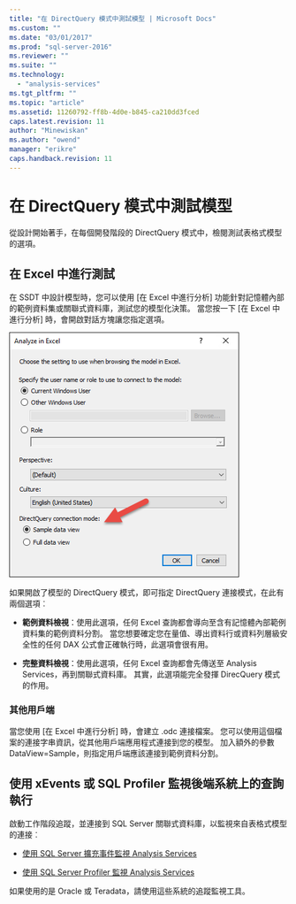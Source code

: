 ```yaml
---
title: "在 DirectQuery 模式中測試模型 | Microsoft Docs"
ms.custom: ""
ms.date: "03/01/2017"
ms.prod: "sql-server-2016"
ms.reviewer: ""
ms.suite: ""
ms.technology: 
  - "analysis-services"
ms.tgt_pltfrm: ""
ms.topic: "article"
ms.assetid: 11260792-ff8b-4d0e-b845-ca210dd3fced
caps.latest.revision: 11
author: "Minewiskan"
ms.author: "owend"
manager: "erikre"
caps.handback.revision: 11
---
```

# 在 DirectQuery 模式中測試模型
  從設計開始著手，在每個開發階段的 DirectQuery 模式中，檢閱測試表格式模型的選項。  
  
## 在 Excel 中進行測試 
  
 在 SSDT 中設計模型時，您可以使用 [在 Excel 中進行分析] 功能針對記憶體內部的範例資料集或關聯式資料庫，測試您的模型化決策。  當您按一下 [在 Excel 中進行分析] 時，會開啟對話方塊讓您指定選項。
 
 ![在 Excel DirectQuery 選項中進行分析](../../analysis-services/tabular-models/media/analyze-in-excel-directquery-options.png)
 
 如果開啟了模型的 DirectQuery 模式，即可指定 DirectQuery 連接模式，在此有兩個選項︰
 - **範例資料檢視**：使用此選項，任何 Excel 查詢都會導向至含有記憶體內部範例資料集的範例資料分割。 當您想要確定您在量值、導出資料行或資料列層級安全性的任何 DAX 公式會正確執行時，此選項會很有用。
 
 - **完整資料檢視**：使用此選項，任何 Excel 查詢都會先傳送至 Analysis Services，再到關聯式資料庫。 其實，此選項能完全發揮 DirecQuery 模式的作用。
 
 ### 其他用戶端
 當您使用 [在 Excel 中進行分析] 時，會建立 .odc 連接檔案。 您可以使用這個檔案的連接字串資訊，從其他用戶端應用程式連接到您的模型。 加入額外的參數 DataView=Sample，則指定用戶端應該連接到範例資料分割。  
  
## 使用 xEvents 或 SQL Profiler 監視後端系統上的查詢執行 
 啟動工作階段追蹤，並連接到 SQL Server 關聯式資料庫，以監視來自表格式模型的連接︰  
  
-   [使用 SQL Server 擴充事件監視 Analysis Services](../../analysis-services/instances/monitor-analysis-services-with-sql-server-extended-events.md)  
  
-   [使用 SQL Server Profiler 監視 Analysis Services](../../analysis-services/instances/use-sql-server-profiler-to-monitor-analysis-services.md)  
  
 如果使用的是 Oracle 或 Teradata，請使用這些系統的追蹤監視工具。  
  
  